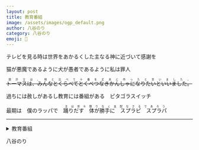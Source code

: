 ```yaml
---
layout: post
title: 教育番組
image: /assets/images/ogp_default.png
author: 八谷のり
category: 八谷のり
emoji: 🍞
---
```


<div class="tanka-area"><div class="tanka">
<p>テレビを見る時は世界をあかるくした主なる神に近づいて感謝を</p>
<p>猫が悪魔であるように犬が愚者であるように私は罪人</p>
<p><ruby><s>トーマスは、みんなとくらべてとくべつなきかんしゃになりたいといいました。</s><rp>（</rp><rt>設計士は、他と比べて十番を丈夫に作ったと言いました。</rt><rp>）</rp></ruby></p>
<p>過ちには赦しがあるし教育には番組がある　ピタゴラスイッチ</p>
<p>最期は　僕のラッパで　<ruby>踊りだす　体が勝手に　スプラピ　スプラパ<rp>（</rp><rt>主は世々限りなく支配なさるであろう</rt><rp>）</rp></ruby></p></div></div>

---

<details><summary>教育番組</summary>
テレビを見る時は世界をあかるくした主なる神に近づいて感謝を<br />
猫が悪魔であるように犬が愚者であるように私は罪人<br />
<ruby><s>トーマスは、みんなとくらべてとくべつなきかんしゃになりたいといいました。</s><rp>（</rp><rt>設計士は、他と比べて十番を丈夫に作ったと言いました。</rt><rp>）</rp></ruby><br />
過ちには赦しがあるし教育には番組がある　ピタゴラスイッチ<br />
最期は　僕のラッパで　<ruby>踊りだす　体が勝手に　スプラピ　スプラパ<rp>（</rp><rt>主は世々限りなく支配なさるであろう</rt><rp>）</rp></ruby><br />
<br />
</details>

八谷のり
